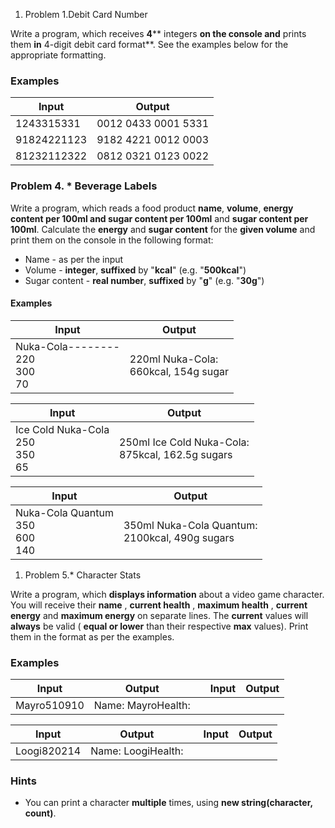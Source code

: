 1. Problem 1.Debit Card Number

Write a program, which receives **4**** integers **on the console and** prints them **in** 4-digit debit card format**. See the examples below for the appropriate formatting.

### Examples

| **Input** | **Output** |
| --- | --- |
| 1243315331 | 0012 0433 0001 5331 |
| 91824221123 | 9182 4221 0012 0003 |
| 81232112322 | 0812 0321 0123 0022 |

### Problem 4.  \* Beverage Labels

Write a program, which reads a food product **name**, **volume**, **energy content per 100ml and sugar content per
100ml** and **sugar content per 100ml**. Calculate the **energy** and **sugar content** for the **given volume** and print them on the console in the following
format:

* Name - as per the input
* Volume - **integer**, **suffixed** by "**kcal**" (e.g. "**500kcal**")
* Sugar content - **real number**, **suffixed** by "**g**" (e.g. "**30g**")

#### Examples
| **Input** | **Output** |
| ----------------- | -----------------  |
| Nuka-Cola--------<br> 220<br> 300<br> 70<br> | 220ml Nuka-Cola:<br> 660kcal, 154g sugar |


| **Input** | **Output** |
| ----------------- | ----------------- |
| Ice Cold Nuka-Cola<br> 250<br> 350<br> 65 | 250ml Ice Cold Nuka-Cola:<br> 875kcal, 162.5g sugars |

| **Input** | **Output** |
| -----------------  |----------------- |
| Nuka-Cola Quantum<br> 350<br> 600<br> 140<br> | 350ml Nuka-Cola Quantum:<br> 2100kcal, 490g sugars |

1. Problem 5.\* Character Stats

Write a program, which **displays information** about a video game character. You will receive their **name** , **current health** , **maximum health** , **current energy** and **maximum energy** on separate lines. The **current** values will **always** be valid ( **equal or lower** than their respective **max** values). Print them in the format as per the examples.

### Examples

| **Input** | **Output** |   | **Input** | **Output** |
| --- | --- | --- | --- | --- |
| Mayro510910 | Name: MayroHealth: ||||||.....|Energy: ||||||||||.| | Bauser10101010 | Name: BauserHealth: ||||||||||||Energy: |||||||||||| |

| **Input** | **Output** |   | **Input** | **Output** |
| --- | --- | --- | --- | --- |
| Loogi820214 | Name: LoogiHealth: |||||||||............|Energy: |||............| | Toad05010 | Name: ToadHealth: |.....|Energy: |..........| |

### Hints

- You can print a character **multiple** times, using **new string(character, count)**.


